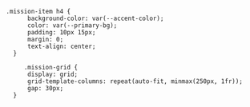       .mission-item h4 {
            background-color: var(--accent-color);
            color: var(--primary-bg);
            padding: 10px 15px;
            margin: 0;
            text-align: center;
        }

           .mission-grid {
            display: grid;
            grid-template-columns: repeat(auto-fit, minmax(250px, 1fr));
            gap: 30px;
        }
        








